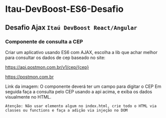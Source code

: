 # Itau-DevBoost-ES6-Desafio

## Desafio Ajax `Itaú DevBoost React/Angular`

### Componente de consulta a CEP

Criar um aplicativo usando ES6 com AJAX, escolha a lib que achar
melhor para consultar os dados de cep baseado no site:

https://api.postmon.com.br/v1/cep/{cep}

https://postmon.com.br

Link da imagem:
O componente deverá ter um campo para digitar o CEP
Em seguida faça a consulta pelo CEP usando a api acima, e exiba os
dados visualmente no HTML.

`Atenção: Não usar elemento algum no index.html, crie todo o HTML via classes ou functions e faça a adição via injeção no DOM`
